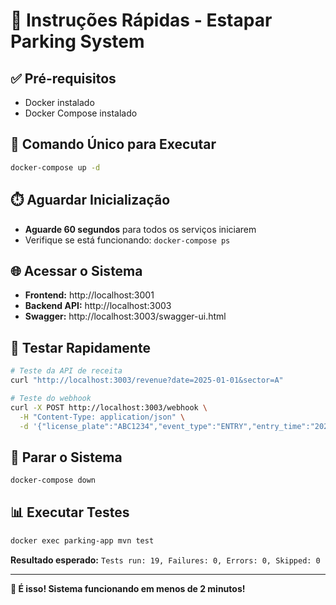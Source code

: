 # 🚀 Instruções Rápidas - Estapar Parking System

## ✅ Pré-requisitos
- Docker instalado
- Docker Compose instalado

## 🎯 Comando Único para Executar
```bash
docker-compose up -d
```

## ⏱️ Aguardar Inicialização
- **Aguarde 60 segundos** para todos os serviços iniciarem
- Verifique se está funcionando: `docker-compose ps`

## 🌐 Acessar o Sistema
- **Frontend:** http://localhost:3001
- **Backend API:** http://localhost:3003
- **Swagger:** http://localhost:3003/swagger-ui.html

## 🧪 Testar Rapidamente
```bash
# Teste da API de receita
curl "http://localhost:3003/revenue?date=2025-01-01&sector=A"

# Teste do webhook
curl -X POST http://localhost:3003/webhook \
  -H "Content-Type: application/json" \
  -d '{"license_plate":"ABC1234","event_type":"ENTRY","entry_time":"2025-01-01T12:00:00Z"}'
```

## 🛑 Parar o Sistema
```bash
docker-compose down
```

## 📊 Executar Testes
```bash
docker exec parking-app mvn test
```

**Resultado esperado:** `Tests run: 19, Failures: 0, Errors: 0, Skipped: 0`

---

**🎯 É isso! Sistema funcionando em menos de 2 minutos!**

